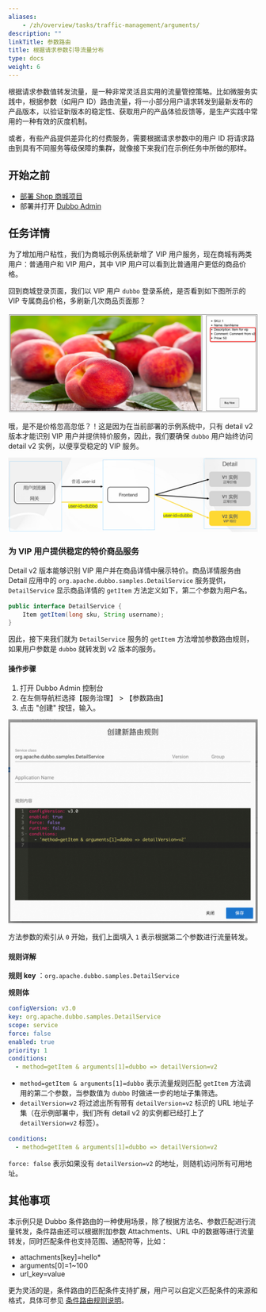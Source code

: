 ```yaml
---
aliases:
    - /zh/overview/tasks/traffic-management/arguments/
description: ""
linkTitle: 参数路由
title: 根据请求参数引导流量分布
type: docs
weight: 6
---
```




根据请求参数值转发流量，是一种非常灵活且实用的流量管控策略。比如微服务实践中，根据参数（如用户 ID）路由流量，将一小部分用户请求转发到最新发布的产品版本，以验证新版本的稳定性、获取用户的产品体验反馈等，是生产实践中常用的一种有效的灰度机制。

或者，有些产品提供差异化的付费服务，需要根据请求参数中的用户 ID 将请求路由到具有不同服务等级保障的集群，就像接下来我们在示例任务中所做的那样。

## 开始之前

* [部署 Shop 商城项目](../#部署商场系统)
* 部署并打开 [Dubbo Admin](../../deploy)

## 任务详情

为了增加用户粘性，我们为商城示例系统新增了 VIP 用户服务，现在商城有两类用户：普通用户和 VIP 用户，其中 VIP 用户可以看到比普通用户更低的商品价格。

回到商城登录页面，我们以 VIP 用户 `dubbo` 登录系统，是否看到如下图所示的 VIP 专属商品价格，多刷新几次商品页面那？

![arguments1](/imgs/v3/tasks/arguments/arguments1.png)

哦，是不是价格忽高忽低？！这是因为在当前部署的示例系统中，只有 detail v2 版本才能识别 VIP 用户并提供特价服务，因此，我们要确保 `dubbo` 用户始终访问 detail v2 实例，以便享受稳定的 VIP 服务。

![arguments2](/imgs/v3/tasks/arguments/arguments2.png)

### 为 VIP 用户提供稳定的特价商品服务

Detail v2 版本能够识别 VIP 用户并在商品详情中展示特价。商品详情服务由 Detail 应用中的 `org.apache.dubbo.samples.DetailService` 服务提供，`DetailService` 显示商品详情的 `getItem` 方法定义如下，第二个参数为用户名。

```java
public interface DetailService {
    Item getItem(long sku, String username);
}
```

因此，接下来我们就为 `DetailService` 服务的 `getItem` 方法增加参数路由规则，如果用户参数是 `dubbo` 就转发到 v2 版本的服务。

#### 操作步骤
1. 打开 Dubbo Admin 控制台
2. 在左侧导航栏选择【服务治理】 > 【参数路由】
3. 点击 "创建" 按钮，输入。

![Admin 参数路由设置截图](/imgs/v3/tasks/arguments/arguments_admin.png)

方法参数的索引从 `0` 开始，我们上面填入 `1` 表示根据第二个参数进行流量转发。

#### 规则详解

**规则 key** ：`org.apache.dubbo.samples.DetailService`

**规则体**
```yaml
configVersion: v3.0
key: org.apache.dubbo.samples.DetailService
scope: service
force: false
enabled: true
priority: 1
conditions:
  - method=getItem & arguments[1]=dubbo => detailVersion=v2
```

* `method=getItem & arguments[1]=dubbo` 表示流量规则匹配 `getItem` 方法调用的第二个参数，当参数值为 `dubbo` 时做进一步的地址子集筛选。
* `detailVersion=v2` 将过滤出所有带有 `detailVersion=v2` 标识的 URL 地址子集（在示例部署中，我们所有 detail v2 的实例都已经打上了 `detailVersion=v2` 标签）。

```yaml
conditions:
  - method=getItem & arguments[1]=dubbo => detailVersion=v2
```

`force: false` 表示如果没有 `detailVersion=v2` 的地址，则随机访问所有可用地址。

## 其他事项
本示例只是 Dubbo 条件路由的一种使用场景，除了根据方法名、参数匹配进行流量转发，条件路由还可以根据附加参数 Attachments、URL 中的数据等进行流量转发，同时匹配条件也支持范围、通配符等，比如：
* attachments[key]=hello*
* arguments[0]=1~100
* url_key=value

更为灵活的是，条件路由的匹配条件支持扩展，用户可以自定义匹配条件的来源和格式，具体可参见 [条件路由规则说明](/zh-cn/docs3-v2/java-sdk/advanced-features-and-usage/traffic/routing-rule/)。